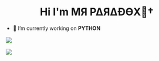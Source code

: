 <h1 align="center">Hi I'm  MЯ P∆Я∆ÐӨX🚬†</h1>

- 🔭 I’m currently working on **PYTHON**

<p>&nbsp;<img align="center" src="https://github-readme-stats.vercel.app/api/top-langs?username=MRxParadox&&show_icons=true&title_color=ffffff&icon_color=bb2acf&text_color=daf7dc&bg_color=151515" /></p>


<p>&nbsp;<img align="center" src="https://github-readme-stats.vercel.app/api?username=MRxParadox&&show_icons=true&title_color=ffff&icon_color=bb2acf&text_color=daf7dc&bg_color=151414" /></p>

